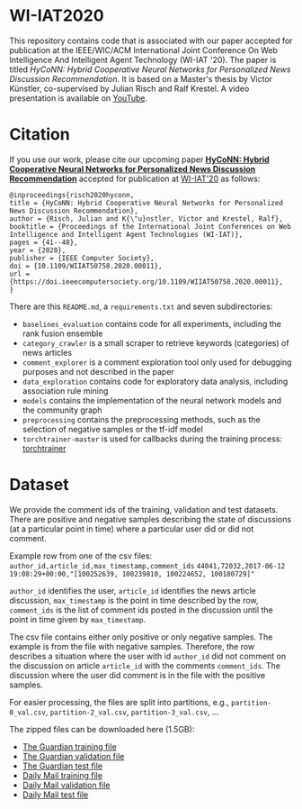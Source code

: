 # WI-IAT2020

This repository contains code that is associated with our paper accepted for publication at the IEEE/WIC/ACM International Joint Conference On Web Intelligence And Intelligent Agent Technology (WI-IAT '20). The paper is titled *HyCoNN: Hybrid Cooperative Neural Networks for Personalized News Discussion Recommendation*. It is based on a Master's thesis by Victor Künstler, co-supervised by Julian Risch and Ralf Krestel. A video presentation is available on [YouTube](https://youtu.be/F3w81B1DQw4).

# Citation
If you use our work, please cite our upcoming paper [**HyCoNN: Hybrid Cooperative Neural Networks for Personalized News Discussion Recommendation**](https://hpi.de/fileadmin/user_upload/fachgebiete/naumann/people/risch/risch2020hyconn.pdf) accepted for publication at [WI-IAT'20](http://wi2020.vcrab.com.au/) as follows:

    @inproceedings{risch2020hyconn,
    title = {HyCoNN: Hybrid Cooperative Neural Networks for Personalized News Discussion Recommendation},
    author = {Risch, Julian and K{\"u}nstler, Victor and Krestel, Ralf},
    booktitle = {Proceedings of the International Joint Conferences on Web Intelligence and Intelligent Agent Technologies (WI-IAT)},
    pages = {41--48},
    year = {2020},
    publisher = {IEEE Computer Society},
    doi = {10.1109/WIIAT50758.2020.00011},
    url = {https://doi.ieeecomputersociety.org/10.1109/WIIAT50758.2020.00011},
    }

There are this `README.md`, a `requirements.txt` and seven subdirectories:
* `baselines_evaluation` contains code for all experiments, including the rank fusion ensemble
* `category_crawler` is a small scraper to retrieve keywords (categories) of news articles
* `comment_explorer` is a comment exploration tool only used for debugging purposes and not described in the paper
* `data_exploration` contains code for exploratory data analysis, including association rule mining
* `models` contains the implementation of the neural network models and the community graph
* `preprocessing` contains the preprocessing methods, such as the selection of negative samples or the tf-idf model
* `torchtrainer-master` is used for callbacks during the training process: [torchtrainer](https://pypi.org/project/torchtrainer/)

# Dataset
We provide the comment ids of the training, validation and test datasets. There are positive and negative samples describing the state of discussions (at a particular point in time) where a particular user did or did not comment. 

Example row from one of the csv files:
```author_id,article_id,max_timestamp,comment_ids```
```44041,72032,2017-06-12 19:08:29+00:00,"[100252639, 100239810, 100224652, 100180729]"``` 

```author_id``` identifies the user, ```article_id``` identifies the news article discussion, ```max_timestamp``` is the point in time described by the row,
```comment_ids``` is the list of comment ids posted in the discussion until the point in time given by ```max_timestamp```.

The csv file contains either only positive or only negative samples. The example is from the file with negative samples. Therefore, the row describes a situation where the user with id ```author_id``` did not comment on the discussion on article ```article_id``` with the comments ```comment_ids```.  The discussion where the user did comment is in the file with the positive samples.

For easier processing, the files are split into partitions, e.g., ```partition-0_val.csv```, ```partition-2_val.csv```,  ```partition-3_val.csv```, ...

The zipped files can be downloaded here (1.5GB):
* [The Guardian training file](https://owncloud.hpi.de/s/Sm6CgQtltP0OjaC)
* [The Guardian validation file](https://owncloud.hpi.de/s/IqxKo0o4HY3YSfZ)
* [The Guardian test file](https://owncloud.hpi.de/s/Fr6Jfw7PnohflhM)
* [Daily Mail training file](https://owncloud.hpi.de/s/PsPKNxy08IAJjiW)
* [Daily Mail validation file](https://owncloud.hpi.de/s/ZcR69D5IqBziT54)
* [Daily Mail test file](https://owncloud.hpi.de/s/oaay9KnKBNpPBvb)
